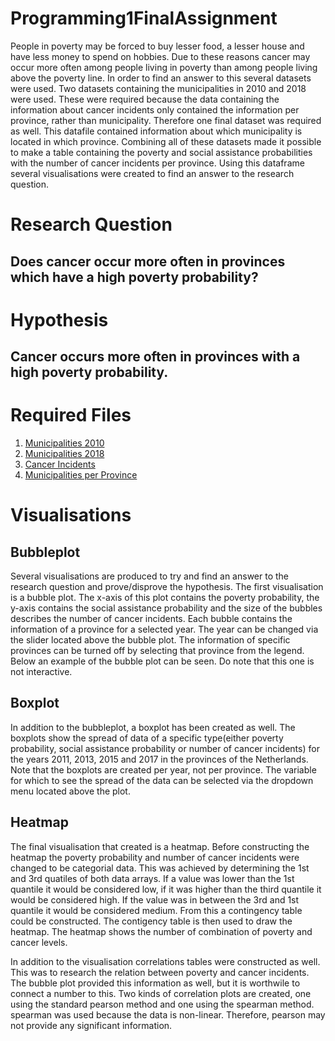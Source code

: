 # Programming1FinalAssignment

People in poverty may be forced to buy lesser food, a lesser house and have less money to spend on hobbies. Due to these reasons cancer may occur more often among people living in poverty than among people living above the poverty line. In order to find an answer to this several datasets were used. Two datasets containing the municipalities in 2010 and 2018 were used. These were required because the data containing the information about cancer incidents only contained the information per province, rather than municipality. Therefore one final dataset was required as well. This datafile contained information about which municipality is located in which province. Combining all of these datasets made it possible to make a table containing the poverty and social assistance probabilities with the number of cancer incidents per province. Using this dataframe several visualisations were created to find an answer to the research question.

# Research Question
## Does cancer occur more often in provinces which have a high poverty probability?

# Hypothesis
## Cancer occurs more often in provinces with a high poverty probability.


# Required Files

1. [Municipalities 2010](https://www.cbs.nl/nl-nl/onze-diensten/methoden/classificaties/overig/gemeentelijke-indelingen-per-jaar/gemeentelijke-indelingen-alfabetisch-en-numeriek/gemeenten-alfabetisch-per-provincie-2015/gemeenten-alfabetisch-per-provincie-2010)
2. [Municipalities 2018](https://www.cbs.nl/nl-nl/cijfers/detail/83859NED)
3. [Cancer Incidents](https://iknl.nl/nkr-cijfers?fs%7Cepidemiologie_id=506&fs%7Ctumor_id=1&fs%7Cregio_id=525%2C527%2C529%2C521%2C528%2C526%2C520%2C522%2C518%2C519%2C523%2C524&fs%7Cperiode_id=568%2C570%2C572%2C545&fs%7Cgeslacht_id=623&fs%7Cleeftijdsgroep_id=656&fs%7Cjaren_na_diagnose_id=666&fs%7Ceenheid_id=683&cs%7Ctype=line&cs%7CxAxis=periode_id&cs%7Cseries=regio_id&ts%7CrowDimensions=periode_id&ts%7CcolumnDimensions=regio_id&lang%7Clanguage=nl)
4. [Municipalities per Province](https://digitaal.scp.nl/armoedeinkaart2019/waar-wonen-de-armen-in-nederland/)

# Visualisations
## Bubbleplot
Several visualisations are produced to try and find an answer to the research question and prove/disprove the hypothesis. 
The first visualisation is a bubble plot. The x-axis of this plot contains the poverty probability, the y-axis contains the social assistance probability and the size of the bubbles describes the number of cancer incidents. Each bubble contains the information of a province for a selected year. The year can be changed via the slider located above the bubble plot. The information of specific provinces can be turned off by selecting that province from the legend.
Below an example of the bubble plot can be seen. Do note that this one is not interactive.


## Boxplot
In addition to the bubbleplot, a boxplot has been created as well. The boxplots show the spread of data of a specific type(either poverty probability, social assistance probability or number of cancer incidents) for the years 2011, 2013, 2015 and 2017 in the provinces of the Netherlands. Note that the boxplots are created per year, not per province. The variable for which to see the spread of the data can be selected via the dropdown menu located above the plot.

## Heatmap
The final visualisation that created is a heatmap. Before constructing the heatmap the poverty probability and number of cancer incidents were changed to be categorial data. This was achieved by determining the 1st and 3rd quatiles of both data arrays. If a value was lower than the 1st quantile it would be considered low, if it was higher than the third quantile it would be considered high. If the value was in between the 3rd and 1st quantile it would be considered medium. From this a contingency table could be constructed. The contigency table is then used to draw the heatmap. The heatmap shows the number of combination of poverty and cancer levels.

In addition to the visualisation correlations tables were constructed as well. This was to research the relation between poverty and cancer incidents. The bubble plot provided this information as well, but it is worthwile to connect a number to this. Two kinds of correlation plots are created, one using the standard pearson method and one using the spearman method. spearman was used because the data is non-linear. Therefore, pearson may not provide any significant information.
